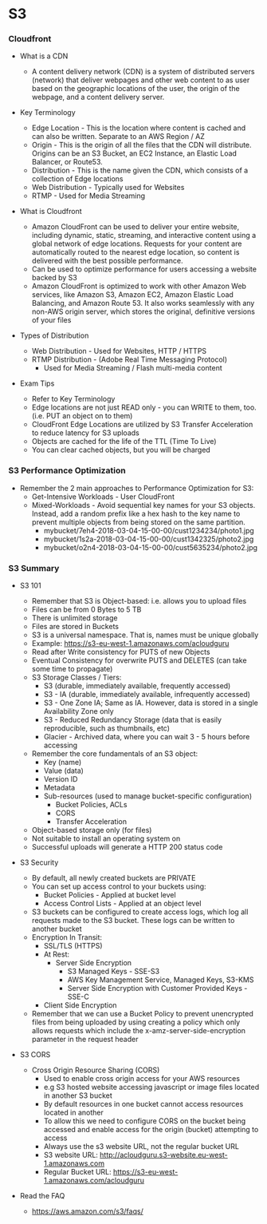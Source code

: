 # S3


### Cloudfront

- What is a CDN
  - A content delivery network (CDN) is a system of distributed servers (network) that deliver webpages and other web content to as user based on the geographic locations of the user, the origin of the webpage, and a content delivery server.

- Key Terminology
  - Edge Location - This is the location where content is cached and can also be written. Separate to an AWS Region / AZ
  - Origin - This is the origin of all the files that the CDN will distribute. Origins can be an S3 Bucket, an EC2 Instance, an Elastic Load Balancer, or Route53.
  - Distribution - This is the name given the CDN, which consists of a collection of Edge locations
  - Web Distribution - Typically used for Websites
  - RTMP - Used for Media Streaming

- What is Cloudfront
  - Amazon CloudFront can be used to deliver your entire website, including dynamic, static, streaming, and interactive content using a global network of edge locations. Requests for your content are automatically routed to the nearest edge location, so content is delivered with the best possible performance.
  - Can be used to optimize performance for users accessing a website backed by S3
  - Amazon CloudFront is optimized to work with other Amazon Web services, like Amazon S3, Amazon EC2, Amazon Elastic Load Balancing, and Amazon Route 53. It also works seamlessly with any non-AWS origin server, which stores the original, definitive versions of your files

- Types of Distribution
  - Web Distribution - Used for Websites, HTTP / HTTPS
  - RTMP Distribution - (Adobe Real Time Messaging Protocol)
    - Used for Media Streaming / Flash multi-media content

- Exam Tips
  - Refer to Key Terminology
  - Edge locations are not just READ only - you can WRITE to them, too. (i.e. PUT an object on to them)
  - CloudFront Edge Locations are utilized by S3 Transfer Acceleration to reduce latency for S3 uploads
  - Objects are cached for the life of the TTL (Time To Live)
  - You can clear cached objects, but you will be charged

### S3 Performance Optimization

- Remember the 2 main approaches to Performance Optimization for S3:
  - Get-Intensive Workloads - User CloudFront
  - Mixed-Workloads - Avoid sequential key names for your S3 objects. Instead, add a random prefix like a hex hash to the key name to prevent multiple objects from being stored on the same partition.
    - mybucket/7eh4-2018-03-04-15-00-00/cust1234234/photo1.jpg
    - mybucket/1s2a-2018-03-04-15-00-00/cust1342325/photo2.jpg
    - mybucket/o2n4-2018-03-04-15-00-00/cust5635234/photo2.jpg

### S3 Summary

- S3 101
  - Remember that S3 is Object-based: i.e. allows you to upload files
  - Files can be from 0 Bytes to 5 TB
  - There is unlimited storage
  - Files are stored in Buckets
  - S3 is a universal namespace. That is, names must be unique globally
  - Example: https://s3-eu-west-1.amazonaws.com/acloudguru
  - Read after Write consistency for PUTS of new Objects
  - Eventual Consistency for overwrite PUTS and DELETES (can take some time to propagate)
  - S3 Storage Classes / Tiers:
    - S3 (durable, immediately available, frequently accessed)
    - S3 - IA (durable, immediately available, infrequently accessed)
    - S3 - One Zone IA; Same as IA. However, data is stored in a single Availability Zone only
    - S3 - Reduced Redundancy Storage (data that is easily reproducible, such as thumbnails, etc)
    - Glacier - Archived data, where you can wait 3 - 5 hours before accessing
  - Remember the core fundamentals of an S3 object:
    - Key (name)
    - Value (data)
    - Version ID
    - Metadata
    - Sub-resources (used to manage bucket-specific configuration)
      - Bucket Policies, ACLs
      - CORS
      - Transfer Acceleration
  - Object-based storage only (for files)
  - Not suitable to install an operating system on
  - Successful uploads will generate a HTTP 200 status code

- S3 Security
  - By default, all newly created buckets are PRIVATE
  - You can set up access control to your buckets using:
    - Bucket Policies - Applied at bucket level
    - Access Control Lists - Applied at an object level
  - S3 buckets can be configured to create access logs, which log all requests made to the S3 bucket. These logs can be written to another bucket
  - Encryption  In Transit:
      - SSL/TLS (HTTPS)
    - At Rest:
      - Server Side Encryption
        - S3 Managed Keys - SSE-S3
        - AWS Key Management Service, Managed Keys, S3-KMS
        - Server Side Encryption with Customer Provided Keys - SSE-C
    - Client Side Encryption
  - Remember that we can use a Bucket Policy to prevent unencrypted files from being uploaded by using creating a policy which only allows requests which include the x-amz-server-side-encryption parameter in the request header

- S3 CORS
  - Cross Origin Resource Sharing (CORS)
    - Used to enable cross origin access for your AWS resources
    - e.g S3 hosted website accessing javascript or image files located in another S3 bucket
    - By default resources in one bucket cannot access resources located in another
    - To allow this we need to configure CORS on the bucket being accessed and enable access for the origin (bucket) attempting to access
    - Always use the s3 website URL, not the regular bucket URL
    - S3 website URL: http://acloudguru.s3-website.eu-west-1.amazonaws.com
    - Regular Bucket URL: https://s3-eu-west-1.amazonaws.com/acloudguru

- Read the FAQ
  - https://aws.amazon.com/s3/faqs/
